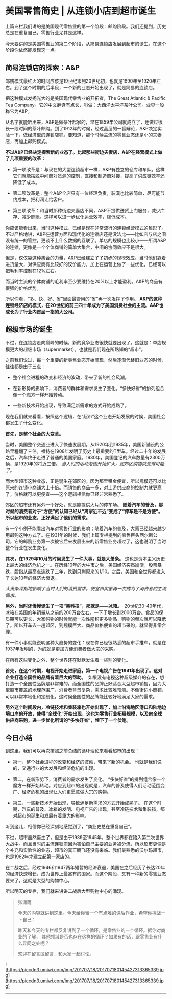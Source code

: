 # 美国零售简史 | 从连锁小店到超市诞生

上篇专栏我们讲的是美国现代零售业的第一个阶段：邮购阶段。我们还提到，历史总是在重复自己，零售行业尤其是这样。

今天要讲的是美国零售业的第二个阶段，从简易连锁店发展到超市的诞生。在这个阶段你依然能发现这一点。

## 简易连锁店的探索：A&P

邮购模式最红火的时间应该是19世纪末到20世纪初，也就是1890年至1920年左右。到了这个时期的后半段，一个新的业态开始出现了，就是简易的连锁店。

把这种模式发扬光大的是美国现代零售业的开拓者，The Great Atlantic & Pacific Tea Company。它的中文翻译有点长，叫做：大西洋太平洋茶叶公司。业界一般称它为A&P。

从名字就能听出来，A&P是做茶叶起家的，早在1859年公司就成立了，还做过很长一段时间的茶叶邮购。到了1912年的时候，经过高层的一番辩论，A&P决定实验一下，做经济型的连锁店铺。要知道，那个时候主流的零售业态还是小的夫妻店，再加上邮购模式。

 **不过A&P已经决定探索新的业态了。比起那些街边夫妻店，A&P在经营模式上做了几项重要的改革：**

* 第一项改革是：与现在的大型连锁超市一样，A&P有独立的仓库和车队。这样它们就能摆脱中间商对货源的控制，直接和制造商对接，提高了供应链效率还降低了成本。

* 第二项改革是：整个A&P全店只有一位经理负责，装潢也比较简单，尽可能节约成本，把利润让给客户。

* 第三项改革：和当时那种街边夫妻店不同，A&P不提供送货上门服务，减少库存、减少赊账。这样可以进一步优化运营效率，降低成本。

你应该能看出来，当时这种模式，已经是现在非常流行的连锁经营模式的雏形了。不过严格地讲，A&P在运营方面和现代化的连锁店还是没法比——比如店与店之间没有统一的管控，更谈不上什么数据的互联了。单店的规模也比较小——所谓A&P的连锁，更像是一个个体商铺的简单大集合，中间的协同效应不是很大。

但是，仅仅靠这种集合的力量，A&P已经建立了了初步的规模效应。当时他们靠着进货量大，对供应商有比较好的议价能力，加上在运营上做了一些优化，已经可以把毛利率控制在12%左右。

而当时主流的个体商铺的毛利率至少要维持在20%以上才能盈利。A&P的商品有很强的价格优势。

所以你看，“多、快、好、省”里面最管用的“省”再一次发挥了作用。 **A&P的这种连锁经济店的模式，在20世纪的前三四十年成为了美国消费社会的主流。A&P也成长为了行业内首屈一指的大公司。**

## 超级市场的诞生

不过，在连锁店走向巅峰的时候，新的竞争业态很快就要出现了。这就是：单店规模更大的超级市场（supermarket）。也就是我们现在所熟知的“超市”。

之前我们说过，每一个重要的新零售业态开始涌现，然后逐渐代替旧业态的时候，往往都是由于三点：

* 整个社会进程的改变和经济的波动，带来了新的社会风潮。

* 在新形势的影响下，消费者的群体和需求发生了变化。“多快好省”的排列组合像一个魔方一样开始转动。

* 一些新技术开始出现，导致满足新需求的方式开始成熟了。

现在我们就来看看，按照这个逻辑，在“超市”这个业态开始发展的时候，美国社会都发生了什么变化。

 **首先，是整个社会的大变革。**

当时，美国整个交通业进入了快速发展期。从1920年到1935年，美国新铺设的公路里程翻了三倍。福特在1908年发明了历史上最重要的T型车。经过二十年的发展之后，汽车终于走进了普通的美国家庭。1930年，美国登记的汽车数量有2300万辆，是1920年的将近三倍。 *当人们的活动范围开始扩大，到郊区购物就变得可能了。*

而大型超市这种业态，正是诞生在郊区的。因为那里租金便宜，所以规模还可以比原来的连锁小商铺大上十倍。而销售的商品一多，对上游供应商的控制力就更高了，价格就可以更便宜——这个逻辑相信你已经非常熟悉了。

郊区的超市还有另外一个好处，就是能提供大片的停车场。 **随着汽车的普及，那时候的消费者对于“方便”的认知已经从“离家近不近”变成了“停车是不是方便”。所以超市的业态，正好满足了他们的需求。**

有一个小例子能看出汽车对零售行业的影响：随着汽车的普及，大家已经越来越少用邮购这种方式了。在1931年的时候，我们上篇专栏提到的零售巨头西尔斯公司，它的邮购业务第一次被它后来发展出来的新零售业务超过了，这也说明了当时整个行业在发生变化。

 **其次，在1929年10月的时候发生了一件大事，就是大萧条。** 这也是资本主义历史上最大的经济危机之一。在历经10年的大牛市之后，美国经济突然崩溃，股票暴跌，股指从最高点连跌了三年，跌到只剩原来的1/10。之后，美国和全世界都进入了长达10年的经济大衰退。

 *大萧条深刻地影响了当时人们的消费需求。便宜和实惠再一次成为了消费者的主流需求。*

 **另外，当时还慢慢诞生了一项“黑科技”，那就是——冰箱。**  20世纪30-40年代，冰箱在美国的年销量从之前的200万台左右，一下子增长到2000万台。食品的保质期可以更长，大家购物的时候就能一次性囤积更多物品，购物的频次就可以降低了。所以开车去一趟郊区，到规模巨大、商品价格便宜的超市采购，就显得非常合理。

有一件小事就能说明这种大趋势的变化：现在你已经很熟悉的超市手推车，就是在1937年发明的，为的就是更加方便消费者做大宗的采购。

在所有这些变化之外，整个世界还在默默发生着一些别的变化。

 **首先，在这个时期，电视开始走进家庭，第一个电视广告在1941年出现了。这对企业打造全国性的品牌有着巨大的帮助。**  如果没有电视这种超级媒介的存在，想打造一个全国性品牌是非常难的。而全国性的品牌正好适合大型超市销售，因为大型超市覆盖的地理范围广，消费者背景复杂，需求比较难预测。不像街边小商铺，可以非常本地化和定制化，这时候全国性的品牌能比较好地满足大家的需求。

 **另外这个时间段内，冷链技术和集装箱也开始出现了，加上沿海地区港口和陆地边境口岸的开放，使得“全球化”开始出现，这也为零售行业拓展规模，以及向全球供应商采购，进一步优化所谓的“多快好省”，埋下了一个伏笔。**

## 今日小结

到这里，我们可以再次按照之前总结的循环理论来看看超市的出现：

* 第一，整个社会进程的改变和经济的波动，带来了新的机会。 也就是我们说的，交通行业的大发展和经济危机的出现。

* 第二，在新形势下，消费者的需求发生了变化。 “多快好省”的排列组合像一个魔方一样开始转动。对应到超市的出现就是，汽车的普及使得人们活动范围变广、经济危机的出现让人们更愿意做大宗的购物。

* 第三，一些新技术开始出现，导致满足新需求的方式开始成熟了。 在这个时期，汽车的普及、冰箱的发明、电视广告的出现，甚至冷链技术和集装箱，都对超市的诞生和发展有着重大的影响。

听到这儿，相信你已经深刻地感觉到了，“商业史总在重复自己”。

不过，超市虽然诞生了，但是由于1939至1945年，整个世界都在陷入第二次世界大战中。而且当时的主流连锁商因为害怕自己主要的业务被分流，所以超市更像是个补充和实验性的业态，超市的真正腾飞还没有来临。我们最熟悉的沃尔玛超市，也是1962年才建立起第一家店的。

在二战之后，经过1946和1947两年短暂的经济衰退，美国在之后经历了长达20年的经济快速增长，成为世界上最富有的国家。而这个阶段，又有一种新的零售业态要来了，这就是大型的购物中心。

所以明天的专栏，我们就来讲讲二战后大型购物中心的涌现。

> 张潇雨
> 
> 今天的内容就讲到这里。今天给你留一个有点难的课后作业，希望你挑战一下自己：
> 
> 昨天和今天的专栏都反复讲到了一个循环，是零售业的一个循环。据你对商业的了解， 其他领域是否也存在这样的循环？如果有的话，跟零售业有什么异同之处呢？
> 
> 欢迎在留言区留言，和大家一起讨论。

![https://piccdn3.umiwi.com/img/201707/18/201707180145427313365339.jpg](https://piccdn3.umiwi.com/img/201707/18/201707180145427313365339.jpg)

---
